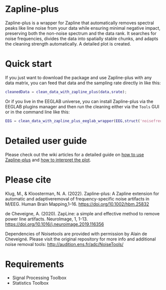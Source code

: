 # Zapline-plus
Zapline-plus is a wrapper for Zapline that automatically removes spectral peaks like line noise from your data while ensuring minimal negative impact, preserving both the non-noise spectrum and the data rank. It searches for noise frequencies, divides the data into spatially stable chunks, and adapts the cleaning strength automatically. A detailed plot is created.

# Quick start

If you just want to download the package and use Zapline-plus with any data matrix, you can feed that data and the sampling rate directly in like this:
```matlab
cleanedData = clean_data_with_zapline_plus(data,srate);
```

Or if you live in the EEGLAB universe, you can install Zapline-plus via the EEGLAB plugins manager and then run the cleaning either via the `Tools` GUI or in the command line like this:

```matlab
EEG = clean_data_with_zapline_plus_eeglab_wrapper(EEG,struct('noisefreqs','line')) % specifying the config is optional
```
# Detailed user guide
Please check out the wiki articles for a detailed guide on [how to use Zapline-plus](https://github.com/MariusKlug/zapline-plus/wiki/Zapline-plus-user-guide) and [how to interpret the plot](https://github.com/MariusKlug/zapline-plus/wiki/Zapline-plus-plot).

# Please cite

Klug, M., & Kloosterman, N. A. (2022). Zapline-plus: A Zapline extension for automatic and adaptiveremoval of frequency-specific noise artifacts in M/EEG. Human Brain Mapping,1–16. https://doi.org/10.1002/hbm.25832

de Cheveigne, A. (2020). ZapLine: a simple and effective method to remove power line artifacts. NeuroImage, 1, 1-13. https://doi.org/10.1016/j.neuroimage.2019.116356

Dependencies of Noisetools are provided with permission by Alain de Cheveigné. Please visit the original repository for more info and additional noise removal tools: http://audition.ens.fr/adc/NoiseTools/

# Requirements
- Signal Processing Toolbox
- Statistics Toolbox
